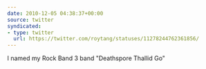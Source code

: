 ```yaml
---
date: 2010-12-05 04:38:37+00:00
source: twitter
syndicated:
- type: twitter
  url: https://twitter.com/roytang/statuses/11278244762361856/
---
```


I named my Rock Band 3 band "Deathspore Thallid Go"